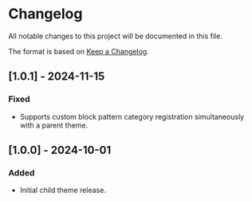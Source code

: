 # Changelog

All notable changes to this project will be documented in this file.

The format is based on [Keep a Changelog](https://keepachangelog.com/en/1.0.0/).


## [1.0.1] - 2024-11-15

### Fixed

- Supports custom block pattern category registration simultaneously with a parent theme.


## [1.0.0] - 2024-10-01

### Added

- Initial child theme release.
